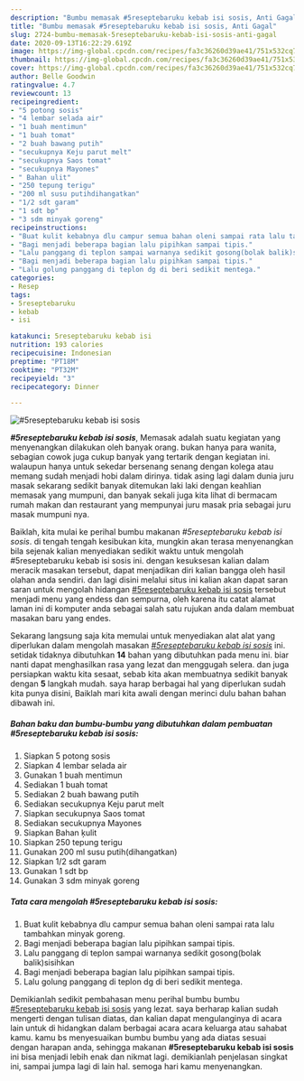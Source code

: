 ```yaml
---
description: "Bumbu memasak #5reseptebaruku kebab isi sosis, Anti Gagal"
title: "Bumbu memasak #5reseptebaruku kebab isi sosis, Anti Gagal"
slug: 2724-bumbu-memasak-5reseptebaruku-kebab-isi-sosis-anti-gagal
date: 2020-09-13T16:22:29.619Z
image: https://img-global.cpcdn.com/recipes/fa3c36260d39ae41/751x532cq70/5reseptebaruku-kebab-isi-sosis-foto-resep-utama.jpg
thumbnail: https://img-global.cpcdn.com/recipes/fa3c36260d39ae41/751x532cq70/5reseptebaruku-kebab-isi-sosis-foto-resep-utama.jpg
cover: https://img-global.cpcdn.com/recipes/fa3c36260d39ae41/751x532cq70/5reseptebaruku-kebab-isi-sosis-foto-resep-utama.jpg
author: Belle Goodwin
ratingvalue: 4.7
reviewcount: 13
recipeingredient:
- "5 potong sosis"
- "4 lembar selada air"
- "1 buah mentimun"
- "1 buah tomat"
- "2 buah bawang putih"
- "secukupnya Keju parut melt"
- "secukupnya Saos tomat"
- "secukupnya Mayones"
- " Bahan ulit"
- "250 tepung terigu"
- "200 ml susu putihdihangatkan"
- "1/2 sdt garam"
- "1 sdt bp"
- "3 sdm minyak goreng"
recipeinstructions:
- "Buat kulit kebabnya dlu campur semua bahan oleni sampai rata lalu tambahkan minyak goreng."
- "Bagi menjadi beberapa bagian lalu pipihkan sampai tipis."
- "Lalu panggang di teplon sampai warnanya sedikit gosong(bolak balik)sisihkan"
- "Bagi menjadi beberapa bagian lalu pipihkan sampai tipis."
- "Lalu golung panggang di teplon dg di beri sedikit mentega."
categories:
- Resep
tags:
- 5reseptebaruku
- kebab
- isi

katakunci: 5reseptebaruku kebab isi 
nutrition: 193 calories
recipecuisine: Indonesian
preptime: "PT18M"
cooktime: "PT32M"
recipeyield: "3"
recipecategory: Dinner

---
```



![#5reseptebaruku kebab isi sosis](https://img-global.cpcdn.com/recipes/fa3c36260d39ae41/751x532cq70/5reseptebaruku-kebab-isi-sosis-foto-resep-utama.jpg)

<b><i>#5reseptebaruku kebab isi sosis</i></b>, Memasak adalah suatu kegiatan yang menyenangkan dilakukan oleh banyak orang. bukan hanya para wanita, sebagian cowok juga cukup banyak yang tertarik dengan kegiatan ini. walaupun hanya untuk sekedar bersenang senang dengan kolega atau memang sudah menjadi hobi dalam dirinya. tidak asing lagi dalam dunia juru masak sekarang sedikit banyak ditemukan laki laki dengan keahlian memasak yang mumpuni, dan banyak sekali juga kita lihat di bermacam rumah makan dan restaurant yang mempunyai juru masak pria sebagai juru masak mumpuni nya.



Baiklah, kita mulai ke perihal bumbu makanan <i>#5reseptebaruku kebab isi sosis</i>. di tengah tengah kesibukan kita, mungkin akan terasa menyenangkan bila sejenak kalian menyediakan sedikit waktu untuk mengolah #5reseptebaruku kebab isi sosis ini. dengan kesuksesan kalian dalam meracik masakan tersebut, dapat menjadikan diri kalian bangga oleh hasil olahan anda sendiri. dan lagi disini melalui situs ini kalian akan dapat saran saran untuk mengolah hidangan <u>#5reseptebaruku kebab isi sosis</u> tersebut menjadi menu yang endess dan sempurna, oleh karena itu catat alamat laman ini di komputer anda sebagai salah satu rujukan anda dalam membuat masakan baru yang endes.


Sekarang langsung saja kita memulai untuk menyediakan alat alat yang diperlukan dalam mengolah masakan <u><i>#5reseptebaruku kebab isi sosis</i></u> ini. setidak tidaknya dibutuhkan <b>14</b> bahan yang dibutuhkan pada menu ini. biar nanti dapat menghasilkan rasa yang lezat dan menggugah selera. dan juga persiapkan waktu kita sesaat, sebab kita akan membuatnya sedikit banyak dengan <b>5</b> langkah mudah. saya harap berbagai hal yang diperlukan sudah kita punya disini, Baiklah mari kita awali dengan merinci dulu bahan bahan dibawah ini.

<!--inarticleads1-->

##### Bahan baku dan bumbu-bumbu yang dibutuhkan dalam pembuatan #5reseptebaruku kebab isi sosis:

1. Siapkan 5 potong sosis
1. Siapkan 4 lembar selada air
1. Gunakan 1 buah mentimun
1. Sediakan 1 buah tomat
1. Sediakan 2 buah bawang putih
1. Sediakan secukupnya Keju parut melt
1. Siapkan secukupnya Saos tomat
1. Sediakan secukupnya Mayones
1. Siapkan  Bahan ķulit
1. Siapkan 250 tepung terigu
1. Gunakan 200 ml susu putih(dihangatkan)
1. Siapkan 1/2 sdt garam
1. Gunakan 1 sdt bp
1. Gunakan 3 sdm minyak goreng




<!--inarticleads2-->

##### Tata cara mengolah #5reseptebaruku kebab isi sosis:

1. Buat kulit kebabnya dlu campur semua bahan oleni sampai rata lalu tambahkan minyak goreng.
1. Bagi menjadi beberapa bagian lalu pipihkan sampai tipis.
1. Lalu panggang di teplon sampai warnanya sedikit gosong(bolak balik)sisihkan
1. Bagi menjadi beberapa bagian lalu pipihkan sampai tipis.
1. Lalu golung panggang di teplon dg di beri sedikit mentega.




Demikianlah sedikit pembahasan menu perihal bumbu bumbu <u>#5reseptebaruku kebab isi sosis</u> yang lezat. saya berharap kalian sudah mengerti dengan tulisan diatas, dan kalian dapat mengulanginya di acara lain untuk di hidangkan dalam berbagai acara acara keluarga atau sahabat kamu. kamu bs menyesuaikan bumbu bumbu yang ada diatas sesuai dengan harapan anda, sehingga makanan <b>#5reseptebaruku kebab isi sosis</b> ini bisa menjadi lebih enak dan nikmat lagi. demikianlah penjelasan singkat ini, sampai jumpa lagi di lain hal. semoga hari kamu menyenangkan.
